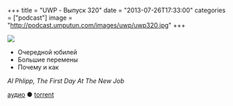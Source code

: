 +++
title = "UWP - Выпуск 320"
date = "2013-07-26T17:33:00"
categories = ["podcast"]
image = "http://podcast.umputun.com/images/uwp/uwp320.jpg"
+++

![](https://podcast.umputun.com/images/uwp/uwp320.jpg)

- Очередной юбилей
- Большие перемены
- Почему и как

_Al Phlipp, The First Day At The New Job_

[аудио](https://podcast.umputun.com/media/ump_podcast320.mp3) ● [torrent](http://podcast.umputun.com/torrents/ump_podcast320.mp3.torrent)

<audio src="https://podcast.umputun.com/media/ump_podcast320.mp3" preload="none"></audio>